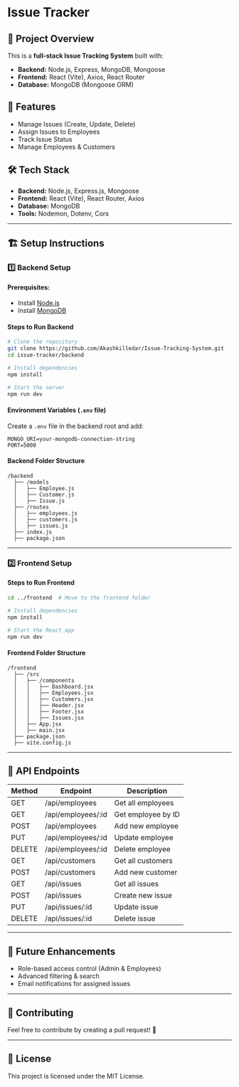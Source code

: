 # Issue Tracker

## 📌 Project Overview
This is a **full-stack Issue Tracking System** built with:

- **Backend:** Node.js, Express, MongoDB, Mongoose
- **Frontend:** React (Vite), Axios, React Router
- **Database:** MongoDB (Mongoose ORM)

## 🚀 Features
- Manage Issues (Create, Update, Delete)
- Assign Issues to Employees
- Track Issue Status
- Manage Employees & Customers

## 🛠️ Tech Stack
- **Backend:** Node.js, Express.js, Mongoose
- **Frontend:** React (Vite), React Router, Axios
- **Database:** MongoDB
- **Tools:** Nodemon, Dotenv, Cors

---

## 🏗️ Setup Instructions

### **1️⃣ Backend Setup**
#### **Prerequisites:**
- Install [Node.js](https://nodejs.org/)
- Install [MongoDB](https://www.mongodb.com/try/download/community)

#### **Steps to Run Backend**
```bash
# Clone the repository
git clone https://github.com/Akashkilledar/Issue-Tracking-System.git
cd issue-tracker/backend

# Install dependencies
npm install

# Start the server
npm run dev
```

#### **Environment Variables (`.env` file)**
Create a `.env` file in the backend root and add:
```
MONGO_URI=your-mongodb-connection-string
PORT=5000
```

#### **Backend Folder Structure**
```
/backend
  ├── /models
  │   ├── Employee.js
  │   ├── Customer.js
  │   ├── Issue.js
  ├── /routes
  │   ├── employees.js
  │   ├── customers.js
  │   ├── issues.js
  ├── index.js
  ├── package.json
```

---

### **2️⃣ Frontend Setup**
#### **Steps to Run Frontend**
```bash
cd ../frontend  # Move to the frontend folder

# Install dependencies
npm install

# Start the React app
npm run dev
```

#### **Frontend Folder Structure**
```
/frontend
  ├── /src
  │   ├── /components
  │   │   ├── Dashboard.jsx
  │   │   ├── Employees.jsx
  │   │   ├── Customers.jsx
  │   │   ├── Header.jsx
  │   │   ├── Footer.jsx
  │   │   ├── Issues.jsx
  │   ├── App.jsx
  │   ├── main.jsx
  ├── package.json
  ├── vite.config.js
```

---

## 🔗 API Endpoints
| Method | Endpoint            | Description |
|--------|--------------------|-------------|
| GET    | /api/employees     | Get all employees |
| GET    | /api/employees/:id | Get employee by ID |
| POST   | /api/employees     | Add new employee |
| PUT    | /api/employees/:id | Update employee |
| DELETE | /api/employees/:id | Delete employee |
| GET    | /api/customers     | Get all customers |
| POST   | /api/customers     | Add new customer |
| GET    | /api/issues        | Get all issues |
| POST   | /api/issues        | Create new issue |
| PUT    | /api/issues/:id    | Update issue |
| DELETE | /api/issues/:id    | Delete issue |

---

## 🎯 Future Enhancements
- Role-based access control (Admin & Employees)
- Advanced filtering & search
- Email notifications for assigned issues

---

## 🙌 Contributing
Feel free to contribute by creating a pull request! 🚀

---

## 📝 License
This project is licensed under the MIT License.


